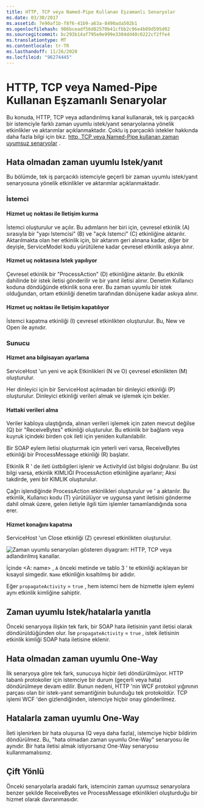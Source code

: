 ```yaml
---
title: HTTP, TCP veya Named-Pipe Kullanan Eşzamanlı Senaryolar
ms.date: 03/30/2017
ms.assetid: 7e90af1b-f8f6-41b9-a63a-8490ada502b1
ms.openlocfilehash: 906bceadf56d82570b41cfbb2c96e4b89d595d02
ms.sourcegitcommit: bc293b14af795e0e999e3304dd40c0222cf2ffe4
ms.translationtype: MT
ms.contentlocale: tr-TR
ms.lasthandoff: 11/26/2020
ms.locfileid: "96274445"
---
```

# <a name="synchronous-scenarios-using-http-tcp-or-named-pipe"></a>HTTP, TCP veya Named-Pipe Kullanan Eşzamanlı Senaryolar

Bu konuda, HTTP, TCP veya adlandırılmış kanal kullanarak, tek iş parçacıklı bir istemciyle farklı zaman uyumlu istek/yanıt senaryolarına yönelik etkinlikler ve aktarımlar açıklanmaktadır. Çoklu iş parçacıklı istekler hakkında daha fazla bilgi için bkz. [http, TCP veya Named-Pipe kullanan zaman uyumsuz senaryolar](asynchronous-scenarios-using-http-tcp-or-named-pipe.md) .  
  
## <a name="synchronous-requestreply-without-errors"></a>Hata olmadan zaman uyumlu Istek/yanıt  

 Bu bölümde, tek iş parçacıklı istemciyle geçerli bir zaman uyumlu istek/yanıt senaryosuna yönelik etkinlikler ve aktarımlar açıklanmaktadır.  
  
### <a name="client"></a>İstemci  
  
#### <a name="establishing-communication-with-service-endpoint"></a>Hizmet uç noktası ile Iletişim kurma  

 İstemci oluşturulur ve açılır. Bu adımların her biri için, çevresel etkinlik (A) sırasıyla bir "yapı Istemcisi" (B) ve "açık Istemci" (C) etkinliğine aktarılır. Aktarılmakta olan her etkinlik için, bir aktarım geri alınana kadar, diğer bir deyişle, ServiceModel kodu yürütülene kadar çevresel etkinlik askıya alınır.  
  
#### <a name="making-a-request-to-service-endpoint"></a>Hizmet uç noktasına Istek yapılıyor  

 Çevresel etkinlik bir "ProcessAction" (D) etkinliğine aktarılır. Bu etkinlik dahilinde bir istek iletisi gönderilir ve bir yanıt iletisi alınır. Denetim Kullanıcı koduna döndüğünde etkinlik sona erer. Bu zaman uyumlu bir istek olduğundan, ortam etkinliği denetim tarafından dönüşene kadar askıya alınır.  
  
#### <a name="closing-communication-with-service-endpoint"></a>Hizmet uç noktası ile Iletişim kapatılıyor  

 İstemci kapatma etkinliği (I) çevresel etkinlikten oluşturulur. Bu, New ve Open ile aynıdır.  
  
### <a name="server"></a>Sunucu  
  
#### <a name="setting-up-a-service-host"></a>Hizmet ana bilgisayarı ayarlama  

 ServiceHost 'un yeni ve açık Etkinlikleri (N ve O) çevresel etkinlikten (M) oluşturulur.  
  
 Her dinleyici için bir ServiceHost açılmadan bir dinleyici etkinliği (P) oluşturulur. Dinleyici etkinliği verileri almak ve işlemek için bekler.  
  
#### <a name="receiving-data-on-the-wire"></a>Hattaki verileri alma  

 Veriler kabloya ulaştığında, alınan verileri işlemek için zaten mevcut değilse (Q) bir "ReceiveBytes" etkinliği oluşturulur. Bu etkinlik bir bağlantı veya kuyruk içindeki birden çok ileti için yeniden kullanılabilir.  
  
 Bir SOAP eylem iletisi oluşturmak için yeterli veri varsa, ReceiveBytes etkinliği bir ProcessMessage etkinliği (R) başlatır.  
  
 Etkinlik R ' de ileti üstbilgileri işlenir ve ActivityId üst bilgisi doğrulanır. Bu üst bilgi varsa, etkinlik KIMLIĞI ProcessAction etkinliğine ayarlanır; Aksi takdirde, yeni bir KIMLIK oluşturulur.  
  
 Çağrı işlendiğinde ProcessAction etkinlikleri oluşturulur ve ' a aktarılır. Bu etkinlik, Kullanıcı kodu (T) yürütülüyor ve uygunsa yanıt iletisini gönderme dahil olmak üzere, gelen iletiyle ilgili tüm işlemler tamamlandığında sona erer.  
  
#### <a name="closing-a-service-host"></a>Hizmet konağını kapatma  

 ServiceHost 'un Close etkinliği (Z) çevresel etkinlikten oluşturulur.  
  
 ![Zaman uyumlu senaryoları gösteren diyagram: HTTP, TCP veya adlandırılmış kanallar.](./media/synchronous-scenarios-using-http-tcp-or-named-pipe/synchronous-scenario-http-tcp-named-pipes.gif)  
  
 İçinde \<A: name> , `A` önceki metinde ve tablo 3 ' te etkinliği açıklayan bir kısayol simgedir. `Name` etkinliğin kısaltılmış bir adıdır.  
  
 Eğer `propagateActivity` = `true` , hem istemci hem de hizmette işlem eylemi aynı etkinlik kimliğine sahiptir.  
  
## <a name="synchronous-requestreply-with-errors"></a>Zaman uyumlu Istek/hatalarla yanıtla  

 Önceki senaryoya ilişkin tek fark, bir SOAP hata iletisinin yanıt iletisi olarak döndürüldüğünden olur. İse `propagateActivity` = `true` , istek iletisinin etkinlik kimliği SOAP hata iletisine eklenir.  
  
## <a name="synchronous-one-way-without-errors"></a>Hata olmadan zaman uyumlu One-Way  

 İlk senaryoya göre tek fark, sunucuya hiçbir ileti döndürülmüyor. HTTP tabanlı protokoller için istemciye bir durum (geçerli veya hata) döndürülmeye devam edilir. Bunun nedeni, HTTP 'nin WCF protokol yığınının parçası olan bir istek-yanıt semantiğinin bulunduğu tek protokoldür. TCP işlemi WCF 'den gizlendiğinden, istemciye hiçbir onay gönderilmez.  
  
## <a name="synchronous-one-way-with-errors"></a>Hatalarla zaman uyumlu One-Way  

 İleti işlenirken bir hata oluşursa (Q veya daha fazla), istemciye hiçbir bildirim döndürülmez. Bu, "hata olmadan zaman uyumlu One-Way" senaryosu ile aynıdır. Bir hata iletisi almak istiyorsanız One-Way senaryosu kullanmamalısınız.  
  
## <a name="duplex"></a>Çift Yönlü  

 Önceki senaryolarla aradaki fark, istemcinin zaman uyumsuz senaryolara benzer şekilde ReceiveBytes ve ProcessMessage etkinlikleri oluşturduğu bir hizmet olarak davranmasıdır.
